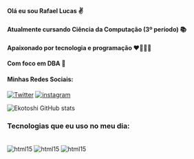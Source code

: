 #### Olá eu sou Rafael Lucas ✌️
#### Atualmente cursando Ciência da Computação (3º período) 📚
#### Apaixonado por tecnologia e programação ❤️👨🏽‍💻
#### Com foco em DBA 🔐

####  Minhas Redes Sociais:
[![Twitter](https://img.shields.io/badge/Twitter-1DA1F2?style=for-the-badge&logo=twitter&logoColor=white)](https://twitter.com/ekotoshi)
[![instagram](https://img.shields.io/badge/Instagram-E4405F?style=for-the-badge&logo=instagram&logoColor=white)](https://instagram.com/fael_luc)

![Ekotoshi GitHub stats](https://github-readme-stats.vercel.app/api?username=Ekotoshi&show_icons=true&theme=tokyonight)

  
  
  
  ### Tecnologias que eu uso no meu dia:

<div Style="display: inline_block"><br/>
  <img align="center" alt="html15" src="https://img.shields.io/badge/C%2B%2B-00599C?style=for-the-badge&logo=c%2B%2B&logoColor=white" />
  <img align="center" alt="html15" src="https://img.shields.io/badge/Java-ED8B00?style=for-the-badge&logo=java&logoColor=white" />
 <img align="center" alt="html15" src="https://img.shields.io/badge/PostgreSQL-316192?style=for-the-badge&logo=postgresql&logoColor=white" />
  </div>
